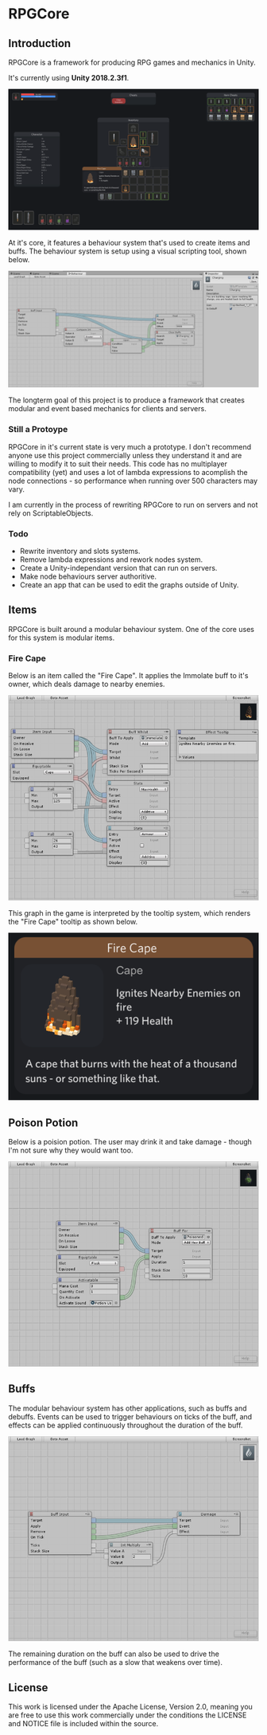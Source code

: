 # RPGCore

## Introduction

RPGCore is a framework for producing RPG games and mechanics in Unity.

It's currently using **Unity 2018.2.3f1**.

![RPGCore Main Demo][MainImage]

At it's core, it features a behaviour system that's used to create items and buffs. The behaviour system is setup using a visual scripting tool, shown below.

![Graph Demo][ChargingBuff]

The longterm goal of this project is to produce a framework that creates modular and event based mechanics for clients and servers.

### Still a Protoype

RPGCore in it's current state is very much a prototype. I don't recommend anyone use this project commercially unless they understand it and are willing to modify it to suit their needs. This code has no multiplayer compatibility (yet) and uses a lot of lambda expressions to acomplish the node connections - so performance when running over 500 characters may vary.

I am currently in the process of rewriting RPGCore to run on servers and not rely on ScriptableObjects.

### Todo

- Rewrite inventory and slots systems.
- Remove lambda expressions and rework nodes system.
- Create a Unity-independant version that can run on servers.
- Make node behaviours server authoritive.
- Create an app that can be used to edit the graphs outside of Unity.

## Items

RPGCore is built around a modular behaviour system. One of the core uses for this system is modular items.

### Fire Cape

Below is an item called the "Fire Cape". It applies the Immolate buff to it's owner, which deals damage to nearby enemies.

![Fire Cape Graph][FireCapeGraph]

This graph in the game is interpreted by the tooltip system, which renders the "Fire Cape" tooltip as shown below.

![Fire Cape Tooltip][FireCapeTooltip]

## Poison Potion

Below is a poision potion. The user may drink it and take damage - though I'm not sure why they would want too.

![Poison Potion][PoisonPotion]

## Buffs

The modular behaviour system has other applications, such as buffs and debuffs. Events can be used to trigger behaviours on ticks of the buff, and effects can be applied continuously throughout the duration of the buff.

![Posioned Debuff][PosionedDebuff]

The remaining duration on the buff can also be used to drive the performance of the buff (such as a slow that weakens over time).

## License

This work is licensed under the Apache License, Version 2.0, meaning you are free to use this work commercially under the conditions the LICENSE and NOTICE file is included within the source.

[MainImage]: ./Screenshots/Main.png

[ChargingBuff]: ./Screenshots/ChargingBuff.png
[ImmolateBuff]: ./Screenshots/ImmolateBuff.png
[PosionedDebuff]: ./Screenshots/PosionedDebuff.png

[PoisonPotion]: ./Screenshots/PoisonPotion.png
[FireCapeGraph]: ./Screenshots/FireCapeGraph.png

[ItemIcons]: ./Screenshots/FireCapeTooltip.png
[FireCapeTooltip]: ./Screenshots/FireCapeTooltip.png
[HealthPotion]: ./Screenshots/HealthPotion.png